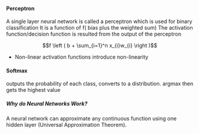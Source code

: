 #### Perceptron
A single layer neural network is called a perceptron which is used for binary classification
It is a function of f( bias plus the weighted sum)
The activation function/decision function is resulted from the output of the perceptron

$$f \left ( b + \sum_{i=1}^n x_{i}w_{i} \right )$$
- Non-linear activation functions introduce non-linearity 
#### Softmax
outputs the probability of each class, converts to a distribution. argmax then gets the highest value

##### Why do Neural Networks Work?
A neural network can approximate any continuous function using one hidden layer (Universal Approximation Theorem).